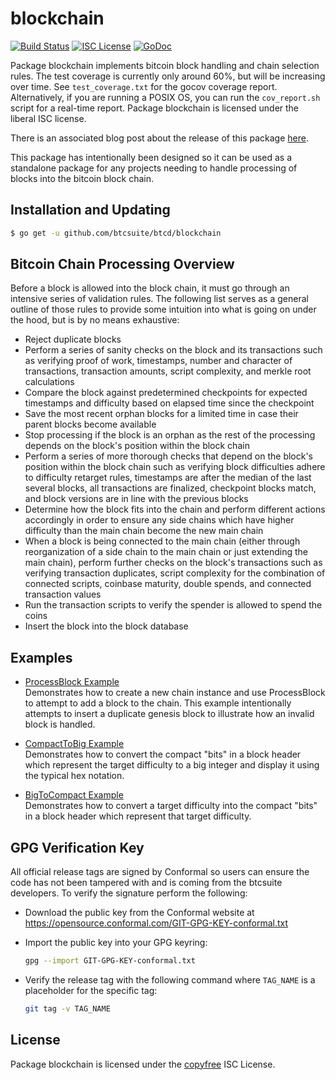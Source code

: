 blockchain
==========

[![Build Status](http://img.shields.io/travis/dashevo/dashd-go.svg)](https://travis-ci.org/dashevo/dashd-go)
[![ISC License](http://img.shields.io/badge/license-ISC-blue.svg)](http://copyfree.org)
[![GoDoc](https://img.shields.io/badge/godoc-reference-blue.svg)](http://godoc.org/github.com/btcsuite/btcd/blockchain)

Package blockchain implements bitcoin block handling and chain selection rules.
The test coverage is currently only around 60%, but will be increasing over
time. See `test_coverage.txt` for the gocov coverage report.  Alternatively, if
you are running a POSIX OS, you can run the `cov_report.sh` script for a
real-time report.  Package blockchain is licensed under the liberal ISC license.

There is an associated blog post about the release of this package
[here](https://blog.conformal.com/btcchain-the-bitcoin-chain-package-from-bctd/).

This package has intentionally been designed so it can be used as a standalone
package for any projects needing to handle processing of blocks into the bitcoin
block chain.

## Installation and Updating

```bash
$ go get -u github.com/btcsuite/btcd/blockchain
```

## Bitcoin Chain Processing Overview

Before a block is allowed into the block chain, it must go through an intensive
series of validation rules.  The following list serves as a general outline of
those rules to provide some intuition into what is going on under the hood, but
is by no means exhaustive:

 - Reject duplicate blocks
 - Perform a series of sanity checks on the block and its transactions such as
   verifying proof of work, timestamps, number and character of transactions,
   transaction amounts, script complexity, and merkle root calculations
 - Compare the block against predetermined checkpoints for expected timestamps
   and difficulty based on elapsed time since the checkpoint
 - Save the most recent orphan blocks for a limited time in case their parent
   blocks become available
 - Stop processing if the block is an orphan as the rest of the processing
   depends on the block's position within the block chain
 - Perform a series of more thorough checks that depend on the block's position
   within the block chain such as verifying block difficulties adhere to
   difficulty retarget rules, timestamps are after the median of the last
   several blocks, all transactions are finalized, checkpoint blocks match, and
   block versions are in line with the previous blocks
 - Determine how the block fits into the chain and perform different actions
   accordingly in order to ensure any side chains which have higher difficulty
   than the main chain become the new main chain
 - When a block is being connected to the main chain (either through
   reorganization of a side chain to the main chain or just extending the
   main chain), perform further checks on the block's transactions such as
   verifying transaction duplicates, script complexity for the combination of
   connected scripts, coinbase maturity, double spends, and connected
   transaction values
 - Run the transaction scripts to verify the spender is allowed to spend the
   coins
 - Insert the block into the block database

## Examples

* [ProcessBlock Example](http://godoc.org/github.com/btcsuite/btcd/blockchain#example-BlockChain-ProcessBlock)  
  Demonstrates how to create a new chain instance and use ProcessBlock to
  attempt to add a block to the chain.  This example intentionally
  attempts to insert a duplicate genesis block to illustrate how an invalid
  block is handled.

* [CompactToBig Example](http://godoc.org/github.com/btcsuite/btcd/blockchain#example-CompactToBig)  
  Demonstrates how to convert the compact "bits" in a block header which
  represent the target difficulty to a big integer and display it using the
  typical hex notation.

* [BigToCompact Example](http://godoc.org/github.com/btcsuite/btcd/blockchain#example-BigToCompact)  
  Demonstrates how to convert a target difficulty into the
  compact "bits" in a block header which represent that target difficulty.

## GPG Verification Key

All official release tags are signed by Conformal so users can ensure the code
has not been tampered with and is coming from the btcsuite developers.  To
verify the signature perform the following:

- Download the public key from the Conformal website at
  https://opensource.conformal.com/GIT-GPG-KEY-conformal.txt

- Import the public key into your GPG keyring:
  ```bash
  gpg --import GIT-GPG-KEY-conformal.txt
  ```

- Verify the release tag with the following command where `TAG_NAME` is a
  placeholder for the specific tag:
  ```bash
  git tag -v TAG_NAME
  ```

## License


Package blockchain is licensed under the [copyfree](http://copyfree.org) ISC
License.
